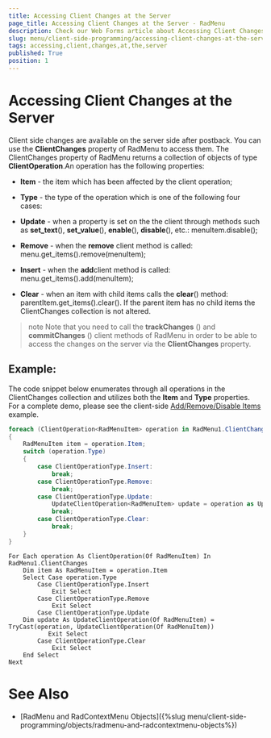 ```yaml
---
title: Accessing Client Changes at the Server
page_title: Accessing Client Changes at the Server - RadMenu
description: Check our Web Forms article about Accessing Client Changes at the Server.
slug: menu/client-side-programming/accessing-client-changes-at-the-server
tags: accessing,client,changes,at,the,server
published: True
position: 1
---
```


# Accessing Client Changes at the Server



Client side changes are available on the server side after postback. You can use the **ClientChanges** property of RadMenu to access them. The ClientChanges property of RadMenu returns a collection of objects of type **ClientOperation**.An operation has the following properties:

* **Item** - the item which has been affected by the client operation;

* **Type** - the type of the operation which is one of the following four cases:

* **Update** - when a property is set on the the client through methods such as **set_text**(), **set_value**(), **enable**(), **disable**(), etc.: menuItem.disable();

* **Remove** - when the **remove** client method is called: menu.get_items().remove(menuItem);

* **Insert** - when the **add**client method is called: menu.get_items().add(menuItem);

* **Clear** - when an item with child items calls the **clear**() method: parentItem.get_items().clear(). If the parent item has no child items the ClientChanges collection is not altered.



>note Note that you need to call the **trackChanges** () and **commitChanges** () client methods of RadMenu in order to be able to access the changes on the server via the **ClientChanges** property.
>


## Example:

The code snippet below enumerates through all operations in the ClientChanges collection and utilizes both the **Item** and **Type** properties. For a complete demo, please see the client-side [Add/Remove/Disable Items](https://demos.telerik.com/aspnet-ajax/menu/examples/programming/addremovedisableitemsclientside/defaultcs.aspx) example.


````C#	     
foreach (ClientOperation<RadMenuItem> operation in RadMenu1.ClientChanges)
{ 
    RadMenuItem item = operation.Item;
    switch (operation.Type) 
    {  
        case ClientOperationType.Insert:
            break;  
        case ClientOperationType.Remove:
            break;  
        case ClientOperationType.Update:   
            UpdateClientOperation<RadMenuItem> update = operation as UpdateClientOperation<RadMenuItem>;   
            break;  
        case ClientOperationType.Clear:   
            break; 
    } 
}		
````
````VB.NET
For Each operation As ClientOperation(Of RadMenuItem) In RadMenu1.ClientChanges
    Dim item As RadMenuItem = operation.Item
    Select Case operation.Type
        Case ClientOperationType.Insert
            Exit Select
        Case ClientOperationType.Remove
            Exit Select
        Case ClientOperationType.Update
    Dim update As UpdateClientOperation(Of RadMenuItem) = TryCast(operation, UpdateClientOperation(Of RadMenuItem))
           Exit Select
        Case ClientOperationType.Clear
            Exit Select
    End Select
Next 
````

# See Also

 * [RadMenu and RadContextMenu Objects]({%slug menu/client-side-programming/objects/radmenu-and-radcontextmenu-objects%})
